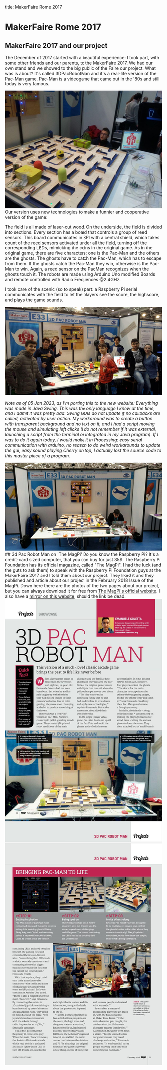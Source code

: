 title: MakerFaire Rome 2017

# MakerFaire Rome 2017

## MakerFaire 2017 and our project

The December of 2017 started with a beautiful experience: I took part, with some other friends and our parents, to the MakerFaire 2017. We had our own stand and we showed to the big public of the Faire our project. What was is about? It's called 3DPacRobotMan and it's a real-life version of the Pac-Man game. Pac-Man is a videogame that came out in the '80s and still today is very famous.

<img src="/resources/events/makerfaire2017/makerfaire1.jpg" />
Our version uses new technologies to make a funnier and cooperative version of the game:

The field is all made of laser-cut wood. On the underside, the field is divided into sections. Every section has a board that controls a group of reed sensors. This board communicates in SPI with a central shield, which takes count of the reed sensors activated under all the field, turning off the corresponding LEDs, mimicking the coins in the original game.
As in the original game, there are five characters: one is the Pac-Man and the others are the ghosts. The ghosts have to catch the Pac-Man, which has to escape from them. If the ghosts catch the Pac-Man they win, otherwise is the Pac-Man to win. Again, a reed sensor on the PacMan recognizes when the ghosts touch it. The robots are made using Arduino Uno modified Boards and remote controlled with Radio Frequences @2.4GHz.

I took care of the scenic (so to speak) part: a Raspberry Pi serial communicates with the field to let the players see the score, the highscore, and plays the game sounds.

<img src="/resources/events/makerfaire2017/makerfaire2.jpg" />
 
_Note as of 05 Jan 2023, as I'm porting this to the new website: Everything was made in Java Swing. This was the only language I knew at the time, and I admit it was pretty bad. Swing GUIs do not update if no callbacks are called, activated by user action. My workaround was to create a button with transparent background and no text on it, and I had a script moving the mouse and simulating left clicks (I do not remember if it was external, launching a script from the terminal or integrated in my Java program).
If I was to do it again today, I would make it in Processing: easy serial communication with arduino, no reason to do weird workarounds to update the gui, easy sound playing_
_Cherry on top, I actually lost the source code to this master piece of a program._

<img src="/resources/events/makerfaire2017/makerfaire3.jpg" />
## 3d Pac Robot Man on 'The MagPi'
Do you know the Raspberry Pi? It's a credit-card sized computer, that you can buy for just 35$.
The Raspberry Pi Foundation has its official magazine, called "The MagPi". I had the luck (and the guts to ask them) to speak with the Raspberry Pi Foundation guys at the MakerFaire 2017 and I told them about our project.
They liked it and they published and article about our project in the February 2018 Issue of the MagPi. Down here there are the photos of the two pages about our project, but you can always download it for free from <a href="https:/magpi.raspberrypi.com/issues/66">The MagPi's official website</a>. I also have a <a href="https:/emamaker.com/resources/events/makerfaire2017/TheMagPi66.pdf">mirror on this website</a>, should the link be dead.
<img src="/resources/events/makerfaire2017/makerfaire4.jpg" />
<img src="/resources/events/makerfaire2017/makerfaire5.jpg" />

